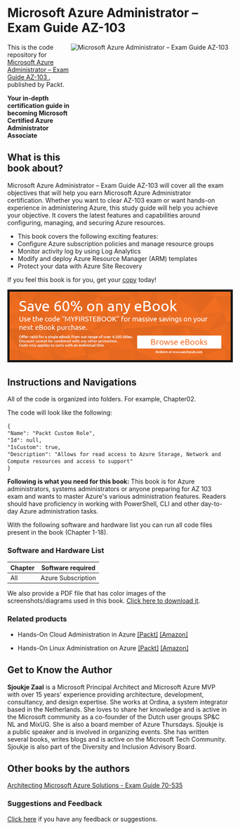 # Microsoft Azure Administrator – Exam Guide AZ-103 

<a href="https://www.packtpub.com/in/networking-and-servers/microsoft-azure-administrator-exam-guide-az-103?utm_source=github&utm_medium=repository&utm_campaign=9781838829025"><img src="https://www.packtpub.com/media/catalog/product/cache/e4d64343b1bc593f1c5348fe05efa4a6/b/1/b14606.png" alt="Microsoft Azure Administrator – Exam Guide AZ-103 " height="256px" align="right"></a>

This is the code repository for [Microsoft Azure Administrator – Exam Guide AZ-103 ](https://www.packtpub.com/in/networking-and-servers/microsoft-azure-administrator-exam-guide-az-103?utm_source=github&utm_medium=repository&utm_campaign=9781838829025), published by Packt.

**Your in-depth certification guide in becoming Microsoft Certified Azure Administrator Associate**

## What is this book about?
Microsoft Azure Administrator – Exam Guide AZ-103 will cover all the exam objectives that will help you earn Microsoft Azure Administrator certification. Whether you want to clear AZ-103 exam or want hands-on experience in administering Azure, this study guide will help you achieve your objective. It covers the latest features and capabilities around configuring, managing, and securing Azure resources.

* This book covers the following exciting features:
* Configure Azure subscription policies and manage resource groups 
* Monitor activity log by using Log Analytics 
* Modify and deploy Azure Resource Manager (ARM) templates 
* Protect your data with Azure Site Recovery 
 

If you feel this book is for you, get your [copy](https://www.amazon.com/dp/1-838-82902-4) today!

<a href="https://www.packtpub.com/?utm_source=github&utm_medium=banner&utm_campaign=GitHubBanner"><img src="https://raw.githubusercontent.com/PacktPublishing/GitHub/master/GitHub.png" 
alt="https://www.packtpub.com/" border="5" /></a>

## Instructions and Navigations
All of the code is organized into folders. For example, Chapter02.

The code will look like the following:
```
{
"Name": "Packt Custom Role",
"Id": null,
"IsCustom": true,
"Description": "Allows for read access to Azure Storage, Network and
Compute resources and access to support"
}
```

**Following is what you need for this book:**
This book is for Azure administrators, systems administrators or anyone preparing for AZ 103 exam and wants to master Azure's various administration features. Readers should have proficiency in working with PowerShell, CLI and other day-to-day Azure administration tasks.

With the following software and hardware list you can run all code files present in the book (Chapter 1-18).
### Software and Hardware List
| Chapter | Software required | 
| -------- | ------------------------------------ | 
| All | Azure Subscription |

We also provide a PDF file that has color images of the screenshots/diagrams used in this book. [Click here to download it](https://static.packt-cdn.com/downloads/9781838829025_ColorImages.pdf).

### Related products
* Hands-On Cloud Administration in Azure  [[Packt]](https://www.packtpub.com/in/virtualization-and-cloud/hands-cloud-administration-azure?utm_source=github&utm_medium=repository&utm_campaign=9781789134964) [[Amazon]](https://www.amazon.com/dp/1-789-13496-X)

* Hands-On Linux Administration on Azure  [[Packt]](https://www.packtpub.com/in/virtualization-and-cloud/hands-linux-administration-azure?utm_source=github&utm_medium=repository&utm_campaign=) [[Amazon]](https://www.amazon.com/dp/1-789-13096-4)


## Get to Know the Author
**Sjoukje Zaal**
 is a Microsoft Principal Architect and Microsoft Azure MVP with over 15 years' experience providing architecture, development, consultancy, and design expertise. She works at Ordina, a system integrator based in the Netherlands.
She loves to share her knowledge and is active in the Microsoft community as a co-founder of the Dutch user groups SP&C NL and MixUG. She is also a board member of Azure Thursdays. Sjoukje is a public speaker and is involved in organizing events. She has written several books, writes blogs and is active on the Microsoft Tech Community. Sjoukje is also part of the Diversity and Inclusion Advisory Board.


## Other books by the authors
[Architecting Microsoft Azure Solutions - Exam Guide 70-535](https://www.packtpub.com/virtualization-and-cloud/architecting-microsoft-azure-solutions-exam-guide-70-535?utm_source=github&utm_medium=repository&utm_campaign=9781788991735)

### Suggestions and Feedback
[Click here](https://docs.google.com/forms/d/e/1FAIpQLSdy7dATC6QmEL81FIUuymZ0Wy9vH1jHkvpY57OiMeKGqib_Ow/viewform) if you have any feedback or suggestions.


